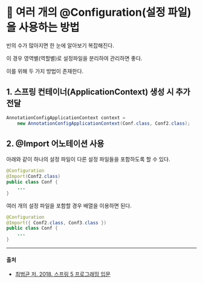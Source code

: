 
# 🍃 여러 개의 @Configuration(설정 파일)을 사용하는 방법

빈의 수가 많아지면 한 눈에 알아보기 복잡해진다.

이 경우 영역별(역할별)로 설정파일을 분리하여 관리하면 좋다.

이를 위해 두 가지 방법이 존재한다.

## 1. 스프링 컨테이너(ApplicationContext) 생성 시 추가 전달

```java
AnnotationConfigApplicationContext context = 
    new AnnotationConfigApplicationContext(Conf.class, Conf2.class);
```

## 2. @Import 어노테이션 사용

아래와 같이 하나의 설정 파일이 다른 설정 파일들을 포함하도록 할 수 있다.

```java
@Configuration
@Import(Conf2.class)
public class Conf {
    ...
}
```

여러 개의 설정 파일을 포함할 경우 배열을 이용하면 된다.

```java
@Configuration
@Import({ Conf2.class, Conf3.class })
public class Conf {
    ...
}
```

---

#### 출처
- [최범균 저. 2018. 스프링 5 프로그래밍 입문](http://www.yes24.com/Product/Goods/62268795)
